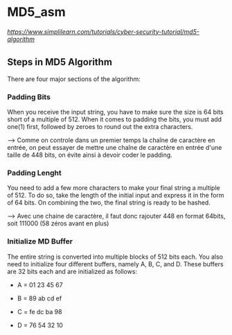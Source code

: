 # MD5_asm

###### *https://www.simplilearn.com/tutorials/cyber-security-tutorial/md5-algorithm*

## Steps in MD5 Algorithm

There are four major sections of the algorithm:

### Padding Bits

When you receive the input string, you have to make sure the size is 64 bits short of a multiple of 512. When it comes to padding the bits, you must add one(1) first, followed by zeroes to round out the extra characters. 

--> Comme on controle dans un premier temps la chaîne de caractère en entrée, on peut essayer de mettre une chaîne de caractère en entrée d'une taille de 448 bits, on évite ainsi à devoir coder le padding.

### Padding Lenght

You need to add a few more characters to make your final string a multiple of 512. To do so, take the length of the initial input and express it in the form of 64 bits. On combining the two, the final string is ready to be hashed.

--> Avec une chaine de caractère, il faut donc rajouter 448 en format 64bits, soit 111000 (58 zéros avant en plus)

### Initialize MD Buffer

The entire string is converted into multiple blocks of 512 bits each. You also need to initialize four different buffers, namely A, B, C, and D. These buffers are 32 bits each and are initialized as follows:

- A = 01 23 45 67

- B = 89 ab cd ef

- C = fe dc ba 98

- D = 76 54 32 10


